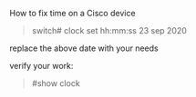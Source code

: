 How to fix time on a Cisco device

> switch# clock set hh:mm:ss 23 sep 2020

replace the above date with your needs

verify your work:

> #show clock
